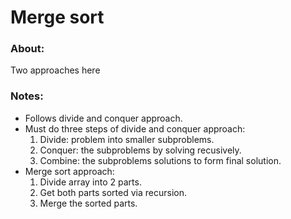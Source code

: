 # Merge sort

### About:

Two approaches here

### Notes:

- Follows divide and conquer approach.
- Must do three steps of divide and conquer approach:
  1. Divide: problem into smaller subproblems.
  2. Conquer: the subproblems by solving recusively.
  3. Combine: the subproblems solutions to form final solution.
- Merge sort approach:
  1. Divide array into 2 parts.
  2. Get both parts sorted via recursion.
  3. Merge the sorted parts.
